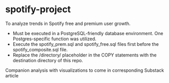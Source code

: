 # spotify-project
To analyze trends in Spotify free and premium user growth.
- Must be executed in a PostgreSQL-friendly database environment. One Postgres-specific function was utilized.
- Execute the spotify_prem.sql and spotify_free.sql files first before the spotify_composite.sql file.
- Replace the /directory/ placeholder in the COPY statements with the destination directory of this repo.

Companion analysis with visualizations to come in corresponding Substack article
